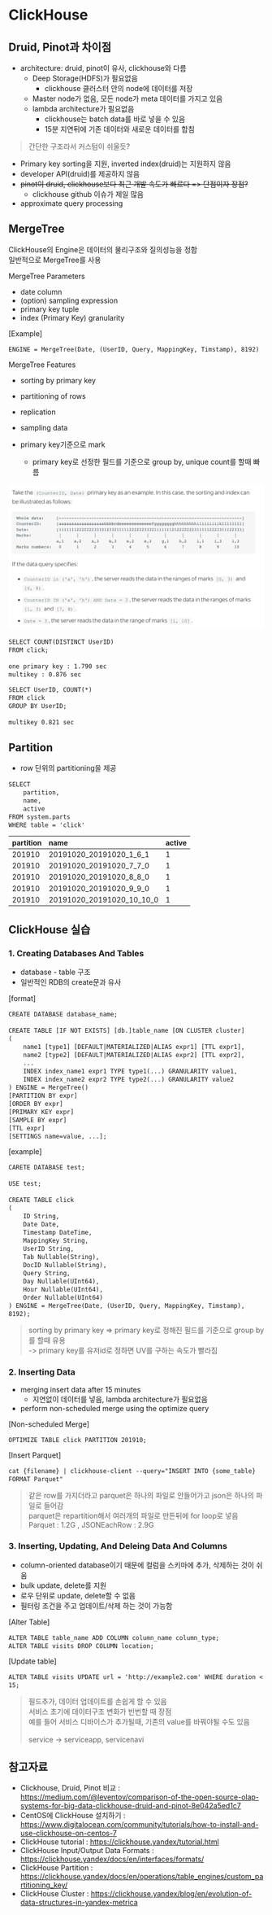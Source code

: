 # ClickHouse


## Druid, Pinot과 차이점
- architecture: druid, pinot이 유사, clickhouse와 다름
    - Deep Storage(HDFS)가 필요없음
        - clickhouse 클러스터 안의 node에 데이터를 저장
    - Master node가 없음, 모든 node가 meta 데이터를 가지고 있음
    - lambda architecture가 필요없음
        - clickhouse는 batch data를 바로 넣을 수 있음
        - 15분 지연뒤에 기존 데이터와 새로운 데이터를 합침
> 간단한 구조라서 커스텀이 쉬울듯?
- Primary key sorting을 지원, inverted index(druid)는 지원하지 않음
- developer API(druid)를 제공하지 않음
- ~~pinot이 druid, clickhouse보다 최근 개발 속도가 빠르다 => 단점이자 장점?~~
    - clickhouse github 이슈가 제일 많음
- approximate query processing


## MergeTree
ClickHouse의 Engine은 데이터의 물리구조와 질의성능을 정함<br>
일반적으로 MergeTree를 사용


MergeTree Parameters
- date column
- (option) sampling expression
- primary key tuple
- index (Primary Key) granularity

[Example]

```
ENGINE = MergeTree(Date, (UserID, Query, MappingKey, Timstamp), 8192)
```

MergeTree Features
- sorting by primary key
- partitioning of rows
- replication
- sampling data

- primary key기준으로 mark
    - primary key로 선정한 필드를 기준으로 group by, unique count를 할때 빠름

![primary key sorting](../참고자료/이미지/clickhouse_mergetree_primary_key_sorting00.png)

```
SELECT COUNT(DISTINCT UserID)
FROM click;

one primary key : 1.790 sec
multikey : 0.876 sec
```

```
SELECT UserID, COUNT(*)
FROM click
GROUP BY UserID;

multikey 0.821 sec
```


## Partition
- row 단위의 partitioning을 제공

```
SELECT
    partition,
    name,
    active
FROM system.parts
WHERE table = 'click'
```

| partition | name | active |
| :-------- | :------- | :------ |
|  201910    |  20191020_20191020_1_6_1   |   1 |
|  201910    |  20191020_20191020_7_7_0   |   1 |
|  201910    |  20191020_20191020_8_8_0   |   1 |
|  201910    |  20191020_20191020_9_9_0   |   1 |
|  201910    |  20191020_20191020_10_10_0 |   1 |




## ClickHouse 실습
### 1. Creating Databases And Tables
- database - table 구조
- 일반적인 RDB의 create문과 유사

[format]
```
CREATE DATABASE database_name;

CREATE TABLE [IF NOT EXISTS] [db.]table_name [ON CLUSTER cluster]
(
    name1 [type1] [DEFAULT|MATERIALIZED|ALIAS expr1] [TTL expr1],
    name2 [type2] [DEFAULT|MATERIALIZED|ALIAS expr2] [TTL expr2],
    ...
    INDEX index_name1 expr1 TYPE type1(...) GRANULARITY value1,
    INDEX index_name2 expr2 TYPE type2(...) GRANULARITY value2
) ENGINE = MergeTree()
[PARTITION BY expr]
[ORDER BY expr]
[PRIMARY KEY expr]
[SAMPLE BY expr]
[TTL expr]
[SETTINGS name=value, ...];
```


[example]
```
CARETE DATABASE test;

USE test;

CREATE TABLE click
(
    ID String,
    Date Date,
    Timestamp DateTime,
    MappingKey String,
    UserID String,
    Tab Nullable(String),
    DocID Nullable(String),
    Query String,
    Day Nullable(UInt64),
    Hour Nullable(UInt64),
    Order Nullable(UInt64)
) ENGINE = MergeTree(Date, (UserID, Query, MappingKey, Timstamp), 8192);
```

> sorting by primary key => primary key로 정해진 필드를 기준으로 group by를 할때 유용<br>
-> primary key를 유저id로 정하면 UV를 구하는 속도가 빨라짐 <br>



### 2. Inserting Data

- merging insert data after 15 minutes
    - 지연없이 데이터를 넣음, lambda architecture가 필요없음
- perform non-scheduled merge using the optimize query

[Non-scheduled Merge]
```
OPTIMIZE TABLE click PARTITION 201910;
```

[Insert Parquet]
```
cat {filename} | clickhouse-client --query="INSERT INTO {some_table} FORMAT Parquet"
```

> 같은 row를 가지더라고 parquet은 하나의 파일로 안들어가고 json은 하나의 파일로 들어감<br>
parquet은 repartition해서 여러개의 파일로 만든뒤에 for loop로 넣음<br>
Parquet : 1.2G , JSONEachRow : 2.9G

### 3. Inserting, Updating, And Deleing Data And Columns

- column-oriented database이기 때문에 컬럼을 스키마에 추가, 삭제하는 것이 쉬움
- bulk update, delete를 지원
- 로우 단위로 update, delete할 수 없음
- 필터링 조건을 주고 업데이트/삭제 하는 것이 가능함

[Alter Table]
```
ALTER TABLE table_name ADD COLUMN column_name column_type;
ALTER TABLE visits DROP COLUMN location;
```

[Update table]
```
ALTER TABLE visits UPDATE url = 'http://example2.com' WHERE duration < 15;
```

> 필드추가, 데이터 업데이트를 손쉽게 할 수 있음<br>
서비스 초기에 데이터구조 변화가 빈번할 때 장점<br>
예를 들어 서비스 디바이스가 추가될때, 기존의 value를 바꿔야될 수도 있음<br><br>
service -> serviceapp, servicenavi






## 참고자료
- Clickhouse, Druid, Pinot 비교 : https://medium.com/@leventov/comparison-of-the-open-source-olap-systems-for-big-data-clickhouse-druid-and-pinot-8e042a5ed1c7
- CentOS에 ClickHouse 설치하기 : https://www.digitalocean.com/community/tutorials/how-to-install-and-use-clickhouse-on-centos-7
- ClickHouse tutorial : https://clickhouse.yandex/tutorial.html
- ClickHouse Input/Output Data Formats : https://clickhouse.yandex/docs/en/interfaces/formats/
- ClickHouse Partition : https://clickhouse.yandex/docs/en/operations/table_engines/custom_partitioning_key/
- ClickHouse Cluster : https://clickhouse.yandex/blog/en/evolution-of-data-structures-in-yandex-metrica
